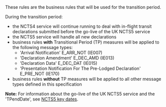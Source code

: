 These rules are the business rules that will be used for the transition period.

During the transition period:

- the NCTS4 service will continue running to deal with in-flight transit declarations submitted before the go-live of the UK NCTS5 service
- the NCTS5 service will handle all new declarations
- business rules **with** Transitional Period (TP) measures will be applied to the following message types:
  - 'Arrival Notification' E_ARR_NOT (IE007)
  - 'Declaration Amendment'  E_DEC_AMD (IE013)
  - 'Declaration Data' E_DEC_DAT (IE015)
  - 'Presentation Notification For The Pre-Lodged Declaration' E_PRE_NOT (IE170)
- business rules **without** TP measures will be applied to all other message types defined in this specification

**Note:** For information about the go-live of the UK NCTS5 service and the 'TPendDate', see [NCTS5 key dates](/guides/ctc-traders-phase5-tis/#ncts5-key-dates).

